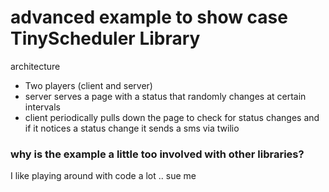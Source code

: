 # advanced example to show case TinyScheduler Library

architecture

- Two players (client and server)
- server serves a page with a status that randomly changes at certain intervals
- client periodically pulls down the page to check for status changes and if it notices a status change it sends a sms via twilio


### why is the example a little too involved with other libraries?

I like playing around with code a lot .. sue me
